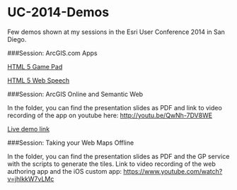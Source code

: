 UC-2014-Demos
=============

Few demos shown at my sessions in the Esri User Conference 2014 in San Diego.

###Session: ArcGIS.com Apps

[HTML 5 Game Pad](http://sathyaprasad.github.io/UC-2014-Demos/html5-gamepad/pad.html)


[HTML 5 Web Speech](http://sathyaprasad.github.io/UC-2014-Demos/html5-webspeech/pad.html)

###Session: ArcGIS Online and Semantic Web

In the folder, you can find the presentation slides as PDF and link to video recording of the app on youtube here: http://youtu.be/QwNh-7DV8WE

[Live demo link](http://maps.esri.com/SP_DEMOS/linkeddata/index.html) 

###Session: Taking your Web Maps Offline

In the folder, you can find the presentation slides as PDF and the GP service with the scripts to generate the tiles. Link to video recording of the web authoring app and the iOS custom app: https://www.youtube.com/watch?v=jhlkkW7vLMc
